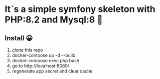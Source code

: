 # It`s a simple symfony skeleton with PHP:8.2 and Mysql:8 🐳

## Install 😀

1. clone this repo
2. docker-compose up -d --build
3. docker-compose exec php bash
4. go to http://localhost:8080/ 
5. regenerate app secret and clear cache